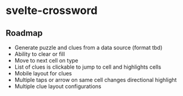 # svelte-crossword

## Roadmap

- Generate puzzle and clues from a data source (format tbd)
- Ability to clear or fill
- Move to next cell on type
- List of clues is clickable to jump to cell and highlights cells
- Mobile layout for clues
- Multiple taps or arrow on same cell changes directional highlight
- Multiple clue layout configurations
